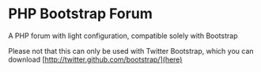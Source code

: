 PHP Bootstrap Forum
===================

A PHP forum with light configuration, compatible solely with Bootstrap

Please not that this can only be used with Twitter Bootstrap, which you can download [http://twitter.github.com/bootstrap/](here)
